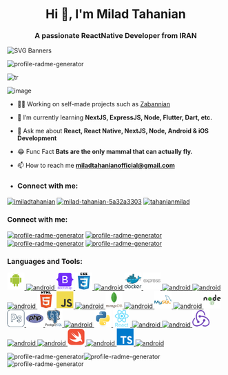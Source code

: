 <h1 align="center">Hi 👋, I'm Milad Tahanian</h1>
<h3 align="center">A passionate ReactNative Developer from IRAN</h3>

![SVG Banners](https://svg-banners.vercel.app/api?type=luminance&text1=Milad%20Tahanian&text2=💖%20an%20Ardent%20React%20Native%20Developer%20and%20English%20Instructor&width=900&height=400)


<img height="auto" src="https://komarev.com/ghpvc/?username=miladtahanian&label=Profile%20views&color=0e75b6&style=flat" alt="profile-radme-generator" />



<p align="left"> <img width="900" height="110" src="https://readme-jokes.vercel.app/api" alt ="tr"/> </p>



<p align="left"> <img height="auto" src="https://github-profile-trophy.vercel.app/?username=miladtahanian&theme=matrix&column=6&no-frame=false&no-bg=false&margin-w=19&margin-h=19" alt="image" /> </p>

- 💪🏼 Working on self-made projects such as [Zabannian](https://zabannian.ir/)

- 🌱 I’m currently learning **NextJS, ExpressJS, Node, Flutter, Dart, etc.**

- 💬 Ask me about **React, React Native, NextJS, Node, Android & iOS Development**

- 😂 Func Fact **Bats are the only mammal that can actually fly.**

- 📫 How to reach me **miladtahanianofficial@gmail.com**

- <h3 align="left">Connect with me:</h3>
<p align="left">
<a href="https://twitter.com/imiladtahanian" target="blank"><img align="center" src="https://raw.githubusercontent.com/rahuldkjain/github-profile-readme-generator/master/src/images/icons/Social/twitter.svg" alt="imiladtahanian" height="30" width="40" /></a>
<a href="https://linkedin.com/in/milad-tahanian-5a32a3303" target="blank"><img align="center" src="https://raw.githubusercontent.com/rahuldkjain/github-profile-readme-generator/master/src/images/icons/Social/linked-in-alt.svg" alt="milad-tahanian-5a32a3303" height="30" width="40" /></a>
<a href="https://instagram.com/tahanianmilad" target="blank"><img align="center" src="https://raw.githubusercontent.com/rahuldkjain/github-profile-readme-generator/master/src/images/icons/Social/instagram.svg" alt="tahanianmilad" height="30" width="40" /></a>
</p>


<h3 align="left">Connect with me:</h3> <p align="left"> <a href="https://github.com/miladtahanian" target="blank"><img align="center" src=https://raw.githubusercontent.com/rahuldkjain/github-profile-readme-generator/master/src/images/icons/Social/github.svg alt="profile-radme-generator" height="30" width="40" /></a> <a href="https://linkedin.com/in/https://www.linkedin.com/in/milad-tahanian-5a32a3303/" target="blank"><img align="center" src=https://raw.githubusercontent.com/rahuldkjain/github-profile-readme-generator/master/src/images/icons/Social/linked-in-alt.svg alt="profile-radme-generator" height="30" width="40" /></a> <a href="https://instagram.com/tahanianmilad" target="blank"><img align="center" src=https://raw.githubusercontent.com/rahuldkjain/github-profile-readme-generator/master/src/images/icons/Social/instagram.svg alt="profile-radme-generator" height="30" width="40" /></a> <a href="https://twitter.com/imiladtahanian" target="blank"><img align="center" src=https://raw.githubusercontent.com/rahuldkjain/github-profile-readme-generator/master/src/images/icons/Social/twitter.svg alt="profile-radme-generator" height="30" width="40" /></a> </p>

<h3 align="left">Languages and Tools:</h3> <p align="left"> <a href=https://developer.android.com target="_blank" rel="noreferrer"> <img src=https://raw.githubusercontent.com/devicons/devicon/master/icons/android/android-original-wordmark.svg alt="android" width="40" height="40"/> </a> <a href=https://azure.microsoft.com/en-in/ target="_blank" rel="noreferrer"> <img src=https://www.vectorlogo.zone/logos/microsoft_azure/microsoft_azure-icon.svg alt="android" width="40" height="40"/> </a> <a href=https://getbootstrap.com target="_blank" rel="noreferrer"> <img src=https://raw.githubusercontent.com/devicons/devicon/master/icons/bootstrap/bootstrap-plain-wordmark.svg alt="android" width="40" height="40"/> </a> <a href=https://www.w3schools.com/css/ target="_blank" rel="noreferrer"> <img src=https://raw.githubusercontent.com/devicons/devicon/master/icons/css3/css3-original-wordmark.svg alt="android" width="40" height="40"/> </a> <a href=https://dart.dev target="_blank" rel="noreferrer"> <img src=https://www.vectorlogo.zone/logos/dartlang/dartlang-icon.svg alt="android" width="40" height="40"/> </a> <a href=https://www.docker.com/ target="_blank" rel="noreferrer"> <img src=https://raw.githubusercontent.com/devicons/devicon/master/icons/docker/docker-original-wordmark.svg alt="android" width="40" height="40"/> </a> <a href=https://expressjs.com target="_blank" rel="noreferrer"> <img src=https://raw.githubusercontent.com/devicons/devicon/master/icons/express/express-original-wordmark.svg alt="android" width="40" height="40"/> </a> <a href=https://firebase.google.com/ target="_blank" rel="noreferrer"> <img src=https://www.vectorlogo.zone/logos/firebase/firebase-icon.svg alt="android" width="40" height="40"/> </a> <a href=https://flutter.dev target="_blank" rel="noreferrer"> <img src=https://www.vectorlogo.zone/logos/flutterio/flutterio-icon.svg alt="android" width="40" height="40"/> </a> <a href=https://git-scm.com/ target="_blank" rel="noreferrer"> <img src=https://www.vectorlogo.zone/logos/git-scm/git-scm-icon.svg alt="android" width="40" height="40"/> </a> <a href=https://www.w3.org/html/ target="_blank" rel="noreferrer"> <img src=https://raw.githubusercontent.com/devicons/devicon/master/icons/html5/html5-original-wordmark.svg alt="android" width="40" height="40"/> </a> <a href=https://developer.mozilla.org/en-US/docs/Web/JavaScript target="_blank" rel="noreferrer"> <img src=https://raw.githubusercontent.com/devicons/devicon/master/icons/javascript/javascript-original.svg alt="android" width="40" height="40"/> </a> <a href=https://kotlinlang.org target="_blank" rel="noreferrer"> <img src=https://www.vectorlogo.zone/logos/kotlinlang/kotlinlang-icon.svg alt="android" width="40" height="40"/> </a> <a href=https://www.mongodb.com/ target="_blank" rel="noreferrer"> <img src=https://raw.githubusercontent.com/devicons/devicon/master/icons/mongodb/mongodb-original-wordmark.svg alt="android" width="40" height="40"/> </a> <a href=https://www.microsoft.com/en-us/sql-server target="_blank" rel="noreferrer"> <img src=https://www.svgrepo.com/show/303229/microsoft-sql-server-logo.svg alt="android" width="40" height="40"/> </a> <a href=https://www.mysql.com/ target="_blank" rel="noreferrer"> <img src=https://raw.githubusercontent.com/devicons/devicon/master/icons/mysql/mysql-original-wordmark.svg alt="android" width="40" height="40"/> </a> <a href=https://nextjs.org/ target="_blank" rel="noreferrer"> <img src=https://cdn.worldvectorlogo.com/logos/nextjs-2.svg alt="android" width="40" height="40"/> </a> <a href=https://nodejs.org target="_blank" rel="noreferrer"> <img src=https://raw.githubusercontent.com/devicons/devicon/master/icons/nodejs/nodejs-original-wordmark.svg alt="android" width="40" height="40"/> </a> <a href=https://www.photoshop.com/en target="_blank" rel="noreferrer"> <img src=https://raw.githubusercontent.com/devicons/devicon/master/icons/photoshop/photoshop-line.svg alt="android" width="40" height="40"/> </a> <a href=https://www.php.net target="_blank" rel="noreferrer"> <img src=https://raw.githubusercontent.com/devicons/devicon/master/icons/php/php-original.svg alt="android" width="40" height="40"/> </a> <a href=https://www.postgresql.org target="_blank" rel="noreferrer"> <img src=https://raw.githubusercontent.com/devicons/devicon/master/icons/postgresql/postgresql-original-wordmark.svg alt="android" width="40" height="40"/> </a> <a href=https://postman.com target="_blank" rel="noreferrer"> <img src=https://www.vectorlogo.zone/logos/getpostman/getpostman-icon.svg alt="android" width="40" height="40"/> </a> <a href=https://www.python.org target="_blank" rel="noreferrer"> <img src=https://raw.githubusercontent.com/devicons/devicon/master/icons/python/python-original.svg alt="android" width="40" height="40"/> </a> <a href=https://reactjs.org/ target="_blank" rel="noreferrer"> <img src=https://raw.githubusercontent.com/devicons/devicon/master/icons/react/react-original-wordmark.svg alt="android" width="40" height="40"/> </a> <a href=https://reactnative.dev/ target="_blank" rel="noreferrer"> <img src=https://reactnative.dev/img/header_logo.svg alt="android" width="40" height="40"/> </a> <a href=https://realm.io/ target="_blank" rel="noreferrer"> <img src=https://raw.githubusercontent.com/bestofjs/bestofjs-webui/8665e8c267a0215f3159df28b33c365198101df5/public/logos/realm.svg alt="android" width="40" height="40"/> </a> <a href=https://redux.js.org target="_blank" rel="noreferrer"> <img src=https://raw.githubusercontent.com/devicons/devicon/master/icons/redux/redux-original.svg alt="android" width="40" height="40"/> </a> <a href=https://www.sketch.com/ target="_blank" rel="noreferrer"> <img src=https://www.vectorlogo.zone/logos/sketchapp/sketchapp-icon.svg alt="android" width="40" height="40"/> </a> <a href=https://www.sqlite.org/ target="_blank" rel="noreferrer"> <img src=https://www.vectorlogo.zone/logos/sqlite/sqlite-icon.svg alt="android" width="40" height="40"/> </a> <a href=https://developer.apple.com/swift/ target="_blank" rel="noreferrer"> <img src=https://raw.githubusercontent.com/devicons/devicon/master/icons/swift/swift-original.svg alt="android" width="40" height="40"/> </a> <a href=https://tailwindcss.com/ target="_blank" rel="noreferrer"> <img src=https://www.vectorlogo.zone/logos/tailwindcss/tailwindcss-icon.svg alt="android" width="40" height="40"/> </a> <a href=https://www.typescriptlang.org/ target="_blank" rel="noreferrer"> <img src=https://raw.githubusercontent.com/devicons/devicon/master/icons/typescript/typescript-original.svg alt="android" width="40" height="40"/> </a> <a href=https://www.adobe.com/products/xd.html target="_blank" rel="noreferrer"> <img src=https://cdn.worldvectorlogo.com/logos/adobe-xd.svg alt="android" width="40" height="40"/> </a> </p>



<img align="left" height="auto" width={300} src="https://github-readme-stats.vercel.app/api?username=miladtahanian&show_icons=true&theme=dark&locale=en&hide_border=false" alt="profile-radme-generator" />



<img align="left" height="auto" width={300} src="https://github-readme-streak-stats.herokuapp.com/?user=miladtahanian&theme=dark&mode=weekly&hide_border=false&locale=en" alt="profile-radme-generator" />



<img align="left" height="auto" width={300} src="https://github-readme-stats.vercel.app/api/top-langs/?username=miladtahanian&theme=dark&hide_border=false" alt="profile-radme-generator" />
